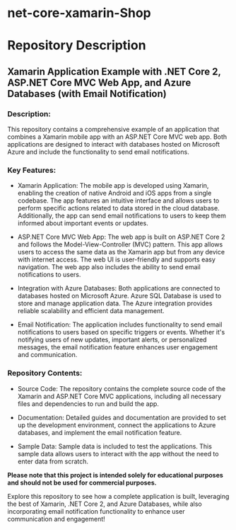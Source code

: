 # net-core-xamarin-Shop

# Repository Description

## Xamarin Application Example with .NET Core 2, ASP.NET Core MVC Web App, and Azure Databases (with Email Notification)

### Description:
This repository contains a comprehensive example of an application that combines a Xamarin mobile app with an ASP.NET Core MVC web app. Both applications are designed to interact with databases hosted on Microsoft Azure and include the functionality to send email notifications.

### Key Features:
- Xamarin Application: The mobile app is developed using Xamarin, enabling the creation of native Android and iOS apps from a single codebase. The app features an intuitive interface and allows users to perform specific actions related to data stored in the cloud database. Additionally, the app can send email notifications to users to keep them informed about important events or updates.

- ASP.NET Core MVC Web App: The web app is built on ASP.NET Core 2 and follows the Model-View-Controller (MVC) pattern. This app allows users to access the same data as the Xamarin app but from any device with internet access. The web UI is user-friendly and supports easy navigation. The web app also includes the ability to send email notifications to users.

- Integration with Azure Databases: Both applications are connected to databases hosted on Microsoft Azure. Azure SQL Database is used to store and manage application data. The Azure integration provides reliable scalability and efficient data management.

- Email Notification: The application includes functionality to send email notifications to users based on specific triggers or events. Whether it's notifying users of new updates, important alerts, or personalized messages, the email notification feature enhances user engagement and communication.

### Repository Contents:
- Source Code: The repository contains the complete source code of the Xamarin and ASP.NET Core MVC applications, including all necessary files and dependencies to run and build the app.

- Documentation: Detailed guides and documentation are provided to set up the development environment, connect the applications to Azure databases, and implement the email notification feature.

- Sample Data: Sample data is included to test the applications. This sample data allows users to interact with the app without the need to enter data from scratch.

**Please note that this project is intended solely for educational purposes and should not be used for commercial purposes.**

Explore this repository to see how a complete application is built, leveraging the best of Xamarin, .NET Core 2, and Azure Databases, while also incorporating email notification functionality to enhance user communication and engagement!


